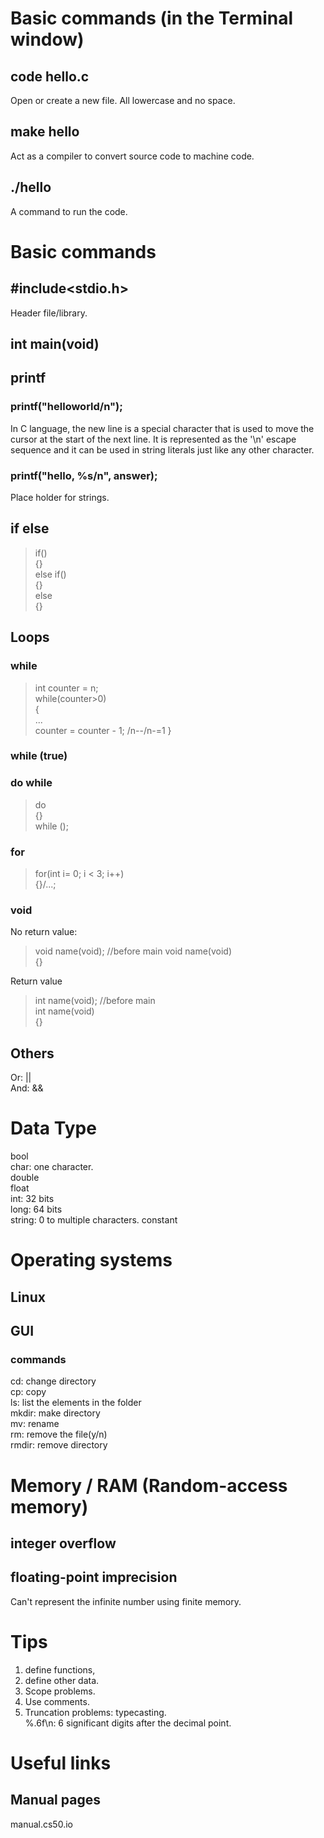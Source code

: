 # Basic commands (in the Terminal window)
## code hello.c
Open or create a new file.
All lowercase and no space.
## make hello
Act as a compiler to convert source code to machine code.
## ./hello
A command to run the code.


# Basic commands
## #include<stdio.h>
Header file/library. 
## int main(void)
## printf
### printf("helloworld/n");
In C language, the new line is a special character that is used to move the cursor at the start of the next line. It is represented as the '\n' escape sequence and it can be used in string literals just like any other character. 
### printf("hello, %s/n", answer);
Place holder for strings.
## if else
> if()  
> {}  
> else if()  
> {}  
> else  
> {}

## Loops
### while
> int counter = n;  
> while(counter>0)  
> {  
>    ...  
>    counter = counter - 1;  /n--/n-=1
> }
### while (true)
### do while
> do  
> {}  
> while ();  
### for
> for(int i= 0; i < 3; i++)  
> {}/...;  
### void
No return value:
> void name(void); //before main
> void name(void)  
> {} 

Return value
> int name(void); //before main  
> int name(void)  
> {}  
## Others
Or: ||  
And: &&

# Data Type
bool  
char: one character.  
double  
float  
int: 32 bits  
long: 64 bits  
string: 0 to multiple characters.
constant

# Operating systems
## Linux
## GUI
### commands
cd: change directory  
cp: copy  
ls: list the elements in the folder  
mkdir: make directory  
mv: rename  
rm: remove the file(y/n)  
rmdir: remove directory  


# Memory / RAM (Random-access memory)
## integer overflow
## floating-point imprecision
Can't represent the infinite number using finite memory.

# Tips
1. define functions,  
2. define other data.
3. Scope problems.
4. Use comments.
5. Truncation problems: typecasting.  
   %.6f\n: 6 significant digits after the decimal point.
   

# Useful links
## Manual pages
manual.cs50.io
